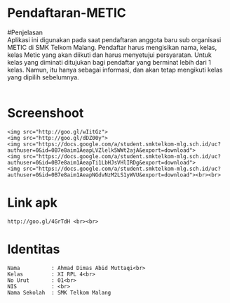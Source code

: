 # Pendaftaran-METIC
#Penjelasan<br>
    Aplikasi ini digunakan pada saat pendaftaran anggota baru sub organisasi METIC di SMK Telkom Malang. Pendaftar harus mengisikan nama,
    kelas, kelas Metic yang akan diikuti dan harus menyetujui persyaratan. Untuk kelas yang diminati ditujukan bagi pendaftar yang 
    berminat lebih dari 1 kelas. Namun, itu hanya sebagai informasi, dan akan tetap mengikuti kelas yang dipilih sebelumnya.<br><br>
  # Screenshoot<br>
    <img src="http://goo.gl/wIitGz">
    <img src="http://goo.gl/dDZ00y">
    <img src="https://docs.google.com/a/student.smktelkom-mlg.sch.id/uc?authuser=0&id=0B7e8aim1AeapLVZlelk5WWt2ajA&export=download">
    <img src="https://docs.google.com/a/student.smktelkom-mlg.sch.id/uc?authuser=0&id=0B7e8aim1AeapTi1LbHJsVHlIRDg&export=download">
    <img src="https://docs.google.com/a/student.smktelkom-mlg.sch.id/uc?authuser=0&id=0B7e8aim1AeapNGdvNzM2LS1yWVU&export=download"><br><br>
  # Link apk<br>
    http://goo.gl/4GrTdH <br><br>
  # Identitas<br>
    Nama          : Ahmad Dimas Abid Muttaqi<br>
    Kelas         : XI RPL 4<br>
    No Urut       : 01<br>
    NIS           : <br>
    Nama Sekolah  : SMK Telkom Malang
